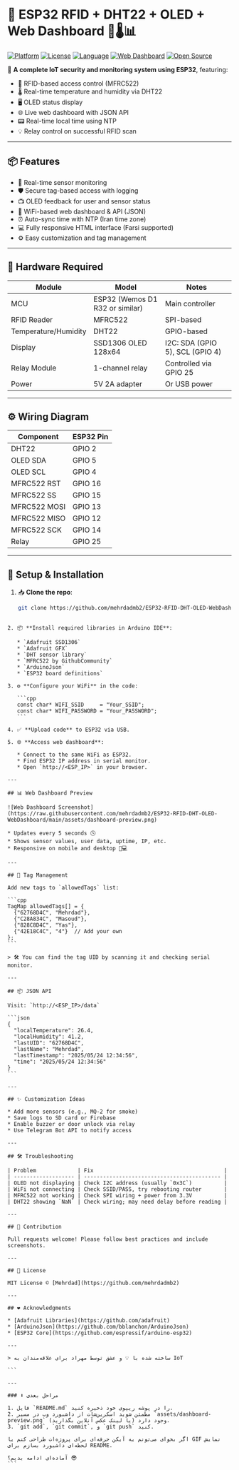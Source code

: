 # 🚀 ESP32 RFID + DHT22 + OLED + Web Dashboard 🔐🌡️📊

[![Platform](https://img.shields.io/badge/platform-ESP32-blue.svg)](https://www.espressif.com/en/products/socs/esp32)
[![License](https://img.shields.io/github/license/mehrdadmb2/ESP32-RFID-DHT-OLED-WebDashboard)](LICENSE)
[![Language](https://img.shields.io/badge/language-C++-brightgreen.svg)](https://arduino.cc)
[![Web Dashboard](https://img.shields.io/badge/interface-Web%20Dashboard-orange)](https://)
[![Open Source](https://badgen.net/badge/open/source/green)]()

🎉 **A complete IoT security and monitoring system using ESP32**, featuring:
- 🔐 RFID-based access control (MFRC522)
- 🌡️ Real-time temperature and humidity via DHT22
- 🖥️ OLED status display
- 🌐 Live web dashboard with JSON API
- 📟 Real-time local time using NTP
- 💡 Relay control on successful RFID scan

---

## 📦 Features
- 🔄 Real-time sensor monitoring
- 🛡️ Secure tag-based access with logging
- 📺 OLED feedback for user and sensor status
- 📡 WiFi-based web dashboard & API (JSON)
- ⏰ Auto-sync time with NTP (Iran time zone)
- 💻 Fully responsive HTML interface (Farsi supported)
- ⚙️ Easy customization and tag management

---

## 🔧 Hardware Required

| Module            | Model            | Notes                          |
|------------------|------------------|--------------------------------|
| MCU              | ESP32 (Wemos D1 R32 or similar) | Main controller              |
| RFID Reader      | MFRC522          | SPI-based                      |
| Temperature/Humidity | DHT22         | GPIO-based                     |
| Display          | SSD1306 OLED 128x64 | I2C: SDA (GPIO 5), SCL (GPIO 4) |
| Relay Module     | 1-channel relay  | Controlled via GPIO 25         |
| Power            | 5V 2A adapter    | Or USB power                   |

---

## ⚙️ Wiring Diagram

| Component | ESP32 Pin  |
|-----------|------------|
| DHT22     | GPIO 2     |
| OLED SDA  | GPIO 5     |
| OLED SCL  | GPIO 4     |
| MFRC522 RST | GPIO 16  |
| MFRC522 SS  | GPIO 15  |
| MFRC522 MOSI | GPIO 13 |
| MFRC522 MISO | GPIO 12 |
| MFRC522 SCK  | GPIO 14 |
| Relay     | GPIO 25    |

---

## 🔌 Setup & Installation

1. 📥 **Clone the repo**:
   ```bash
   git clone https://github.com/mehrdadmb2/ESP32-RFID-DHT-OLED-WebDashboard.git
````

2. 📦 **Install required libraries in Arduino IDE**:

   * `Adafruit SSD1306`
   * `Adafruit GFX`
   * `DHT sensor library`
   * `MFRC522 by GithubCommunity`
   * `ArduinoJson`
   * `ESP32 board definitions`

3. ⚙️ **Configure your WiFi** in the code:

   ```cpp
   const char* WIFI_SSID     = "Your_SSID";
   const char* WIFI_PASSWORD = "Your_PASSWORD";
   ```

4. ✅ **Upload code** to ESP32 via USB.

5. 🌐 **Access web dashboard**:

   * Connect to the same WiFi as ESP32.
   * Find ESP32 IP address in serial monitor.
   * Open `http://<ESP_IP>` in your browser.

---

## 📊 Web Dashboard Preview

![Web Dashboard Screenshot](https://raw.githubusercontent.com/mehrdadmb2/ESP32-RFID-DHT-OLED-WebDashboard/main/assets/dashboard-preview.png)

* Updates every 5 seconds 🕓
* Shows sensor values, user data, uptime, IP, etc.
* Responsive on mobile and desktop 📱💻

---

## 🧩 Tag Management

Add new tags to `allowedTags` list:

```cpp
TagMap allowedTags[] = {
  {"62768D4C", "Mehrdad"},
  {"C28A834C", "Masoud"},
  {"828C8D4C", "Yas"},
  {"42E18C4C", "4"}  // Add your own
};
```

> 🛠 You can find the tag UID by scanning it and checking serial monitor.

---

## 📦 JSON API

Visit: `http://<ESP_IP>/data`

```json
{
  "localTemperature": 26.4,
  "localHumidity": 41.2,
  "lastUID": "62768D4C",
  "lastName": "Mehrdad",
  "lastTimestamp": "2025/05/24 12:34:56",
  "time": "2025/05/24 12:34:56"
}
```

---

## ✨ Customization Ideas

* Add more sensors (e.g., MQ-2 for smoke)
* Save logs to SD card or Firebase
* Enable buzzer or door unlock via relay
* Use Telegram Bot API to notify access

---

## 🛠 Troubleshooting

| Problem             | Fix                                         |
| ------------------- | ------------------------------------------- |
| OLED not displaying | Check I2C address (usually `0x3C`)          |
| WiFi not connecting | Check SSID/PASS, try rebooting router       |
| MFRC522 not working | Check SPI wiring + power from 3.3V          |
| DHT22 showing `NaN` | Check wiring; may need delay before reading |

---

## 🤝 Contribution

Pull requests welcome! Please follow best practices and include screenshots.

---

## 📜 License

MIT License © [Mehrdad](https://github.com/mehrdadmb2)

---

## ❤️ Acknowledgments

* [Adafruit Libraries](https://github.com/adafruit)
* [ArduinoJson](https://github.com/bblanchon/ArduinoJson)
* [ESP32 Core](https://github.com/espressif/arduino-esp32)

---

> ساخته شده با 💡 و عشق توسط مهراد برای علاقه‌مندان به IoT

```

---

### ⬇️ مراحل بعدی

1. فایل `README.md` را در پوشه ریپوی خود ذخیره کنید.
2. مطمئن شوید اسکرین‌شات از داشبورد وب در مسیر `assets/dashboard-preview.png` وجود دارد (یا لینک عکس آنلاین بگذارید).
3. `git add`, `git commit`, و `git push` کنید.

اگر بخوای می‌تونم یه آیکن حرفه‌ای برای پروژه‌ات طراحی کنم یا GIF نمایش لحظه‌ای داشبورد بسازم برای README.

آماده‌ای ادامه بدیم؟ 😎
```
